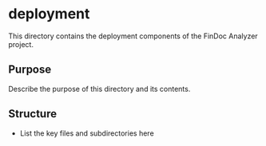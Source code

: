 # deployment

This directory contains the deployment components of the FinDoc Analyzer project.

## Purpose

Describe the purpose of this directory and its contents.

## Structure

- List the key files and subdirectories here
